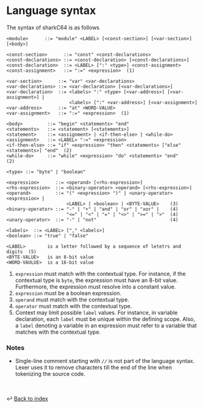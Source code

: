 # Language syntax

The syntax of sharkC64 is as follows

```
<module>      ::= "module" <LABEL> [<const-section>] [<var-section>] [<body>]

<const-section>      ::= "const" <const-declarations>
<const-declarations> ::= <const-declaration> [<const-declarations>]
<const-declaration>  ::= <LABEL> [":" <type>] <const-assignment>
<const-assignment>   ::= ":=" <expression>  (1)

<var-section>      ::= "var" <var-declarations>
<var-declarations> ::= <var-declaration> [<var-declarations>]
<var-declaration>  ::= <labels> ":" <type> [<var-address>] [<var-assignment>] |
                       <labels> [":" <var-address>] [<var-assignment>] 
<var-address>      ::= "at" <WORD-VALUE>
<var-assignment>   ::= ":=" <expression>  (1)

<body>         ::= "begin" <statements> "end"
<statements>   ::= <statement> [<statements>]
<statement>    ::= <assignment> | <if-then-else> | <while-do>
<assignment>   ::= <LABEL> ":=" <expression>
<if-then-else> ::= "if" <expression> "then" <statements> ["else" <statements>] "end"  (2)
<while-do>     ::= "while" <expression> "do" <statements> "end"                       (2)

<type> ::= "byte" | "boolean"

<expression>      ::= <operand> [<rhs-expression>]
<rhs-expression>  ::= <binary-operator> <operand> [<rhs-expression>]
<operand>         ::= "(" <expression> ")" | <unary-operator> <expression> | 
                      <LABEL> | <boolean> | <BYTE-VALUE>    (3)
<binary-operator> ::= "-" | "+" | "and" | "or" | "xor" |    (4)
                      "<=" | "<" | "=" | "<>" | ">=" | ">"  (4) 
<unary-operator>  ::= "-" | "not"                           (4)
    
<labels>  ::= <LABEL> ["," <labels>]
<boolean> ::= "true" | "false" 

<LABEL>        is a letter followed by a sequence of letetrs and digits  (5) 
<BYTE-VALUE>   is an 8-bit value   
<WORD-VAULUE>  is a 16-bit value
```

1. `expression` must match with the contextual type. 
   For instance, if the contextual type is `byte`, the expression must have an 8-bit value.
   Furthermore, the expression must resolve into a constant value.
2. `expression` must be a boolean expression.
3. `operand` must match with the contextual type.
4. `operator` must match with the contextual type.
5. Context may limit possible `label` values. For instance, in variable declaration, 
   each `label` must be unique within the defining scope. Also, a `label` denoting a variable
   in an expression must refer to a variable that matches with the contextual type. 

### Notes
- Single-line comment starting with `//` is not part of the language syntax.
  Lexer uses it to remove characters till the end of the line when tokenizing
  the source code.

<br /><br />
:leftwards_arrow_with_hook: [Back to index](../index.md)